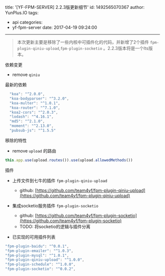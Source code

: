 title: '[YF-FPM-SERVER] 2.2.3版更新细节'
id: 1492565070367
author: YunPlus.IO
tags:
  - api
categories:
  - yf-fpm-server
date: 2017-04-19 09:24:00
---
> 本次更新主要是移除了一些内核中可插件化的代码，并新增了2个插件 `fpm-plugin-qiniu-upload`,`fpm-plugin-socketio` 。2.2.3版本将是一个lts版本。

依赖变更

- remove `qiniu`

最新的依赖

```javascript
  "koa": "^2.0.0",
  "koa-bodyparser": "^3.2.0",
  "koa-multer": "^1.0.1",
  "koa-router": "^7.1.0",
  "koa2-cors": "^2.0.3",
  "lodash": "^4.16.1",
  "md5": "^2.1.0",
  "moment": "^2.13.0",
  "pubsub-js": "^1.5.5"
```

移除的特性

- remove `upload` 的路由
```javascript
this.app.use(upload.routes()).use(upload.allowedMethods())
```

插件

- 上传文件到七牛的插件 `fpm-plugin-qiniu-upload`
  - github:  [https://github.com/team4yf/fpm-plugin-qiniu-upload](https://github.com/team4yf/fpm-plugin-qiniu-upload)

- 集成socketio服务插件 `fpm-plugin-socketio`
  - github: [https://github.com/team4yf/fpm-plugin-socketio](https://github.com/team4yf/fpm-plugin-socketio)
  - TODO: 将socketio的逻辑与插件分离

- 已实现的可用插件列表
```javascript
"fpm-plugin-baidu": "^0.0.1",
"fpm-plugin-emailer": "^1.0.3",
"fpm-plugin-mysql": "^1.0.1",
"fpm-plugin-qiniu-upload": "^1.0.0",
"fpm-plugin-schedule": "^1.0.0",
"fpm-plugin-socketio": "^0.0.2",
```


